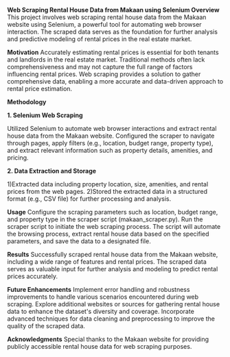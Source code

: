 **Web Scraping Rental House Data from Makaan using Selenium
Overview**
This project involves web scraping rental house data from the Makaan website using Selenium, a powerful tool for automating web browser interaction. The scraped data serves as the foundation for further analysis and predictive modeling of rental prices in the real estate market.

**Motivation**
Accurately estimating rental prices is essential for both tenants and landlords in the real estate market. Traditional methods often lack comprehensiveness and may not capture the full range of factors influencing rental prices. Web scraping provides a solution to gather comprehensive data, enabling a more accurate and data-driven approach to rental price estimation.

**Methodology**

**1. Selenium Web Scraping**

Utilized Selenium to automate web browser interactions and extract rental house data from the Makaan website.
Configured the scraper to navigate through pages, apply filters (e.g., location, budget range, property type), and extract relevant information such as property details, amenities, and pricing.

**2. Data Extraction and Storage**

1)Extracted data including property location, size, amenities, and rental prices from the web pages.
2)Stored the extracted data in a structured format (e.g., CSV file) for further processing and analysis.

**Usage**
Configure the scraping parameters such as location, budget range, and property type in the scraper script (makaan_scraper.py).
Run the scraper script to initiate the web scraping process.
The script will automate the browsing process, extract rental house data based on the specified parameters, and save the data to a designated file.

**Results**
Successfully scraped rental house data from the Makaan website, including a wide range of features and rental prices.
The scraped data serves as valuable input for further analysis and modeling to predict rental prices accurately.

**Future Enhancements**
Implement error handling and robustness improvements to handle various scenarios encountered during web scraping.
Explore additional websites or sources for gathering rental house data to enhance the dataset's diversity and coverage.
Incorporate advanced techniques for data cleaning and preprocessing to improve the quality of the scraped data.

**Acknowledgments**
Special thanks to the Makaan website for providing publicly accessible rental house data for web scraping purposes.
